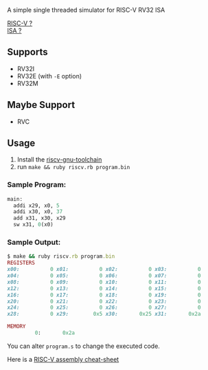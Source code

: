 A simple single threaded simulator for RISC-V RV32 ISA

[RISC-V ?](https://en.wikipedia.org/wiki/RISC-V)  
[ISA ?](https://en.wikipedia.org/wiki/Instruction_set_architecture)

## Supports
- RV32I
- RV32E (with `-E` option)
- RV32M

## Maybe Support
- RVC

## Usage

1. Install the [riscv-gnu-toolchain](https://github.com/riscv/riscv-gnu-toolchain)
2. run `make && ruby riscv.rb program.bin`

### Sample Program:
```ruby
main:
  addi x29, x0, 5
  addi x30, x0, 37
  add x31, x30, x29
  sw x31, 0(x0)

```

### Sample Output:
```ruby
$ make && ruby riscv.rb program.bin
REGISTERS
x00:          0 x01:          0 x02:          0 x03:          0 
x04:          0 x05:          0 x06:          0 x07:          0 
x08:          0 x09:          0 x10:          0 x11:          0 
x12:          0 x13:          0 x14:          0 x15:          0 
x16:          0 x17:          0 x18:          0 x19:          0 
x20:          0 x21:          0 x22:          0 x23:          0 
x24:          0 x25:          0 x26:          0 x27:          0 
x28:          0 x29:        0x5 x30:       0x25 x31:       0x2a 

MEMORY
         0:       0x2a
```

You can alter `program.s` to change the executed code.

Here is a [RISC-V assembly cheat-sheet](https://www.cl.cam.ac.uk/teaching/1617/ECAD+Arch/files/docs/RISCVGreenCardv8-20151013.pdf)
